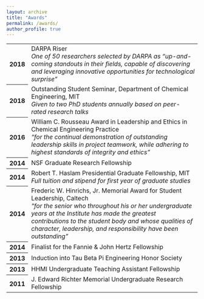 ```yaml
---
layout: archive
title: "Awards"
permalink: /awards/
author_profile: true
---
```


<table>
  
  <tr><th>2018</th><td>
DARPA Riser<br>
<em>One of 50 researchers selected by DARPA as &ldquo;up-and-coming standouts in their fields, capable of discovering and leveraging innovative opportunities for technological surprise&rdquo;</em>
  </td></tr>
  
  <tr><th>2018</th><td>
Outstanding Student Seminar, Department of Chemical Engineering, MIT<br>
<em>Given to two PhD students annually based on peer-rated research talks</em>
  </td></tr>

  <tr><th>2016</th><td>
William C. Rousseau Award in Leadership and Ethics in Chemical Engineering Practice<br>
<em>&ldquo;for the continual demonstration of outstanding leadership skills in project teamwork, while adhering to highest standards of integrity and ethics&rdquo;</em>
  </td></tr>

  <tr><th>2014</th><td>
NSF Graduate Research Fellowship<br>
  </td></tr>

  <tr><th>2014</th><td>
Robert T. Haslam Presidential Graduate Fellowship, MIT<br>
<em>Full tuition and stipend for first year of graduate studies</em>
  </td></tr>

  <tr><th>2014</th><td>
Frederic W. Hinrichs, Jr. Memorial Award for Student Leadership, Caltech<br>
<em>&ldquo;for the senior who throughout his or her undergraduate years at the Institute has made the greatest contributions to the student body and whose qualities of character, leadership, and responsibility have been outstanding&rdquo;</em>
  </td></tr>

  <tr><th>2014</th><td>
Finalist for the Fannie &amp; John Hertz Fellowship<br>
  </td></tr>

  <tr><th>2013</th><td>
Induction into Tau Beta Pi Engineering Honor Society
  </td></tr>

  <tr><th>2013</th><td>
HHMI Undergraduate Teaching Assistant Fellowship
  </td></tr>

  <tr><th>2011</th><td>
J. Edward Richter Memorial Undergraduate Research Fellowship
  </td></tr>



</table>


